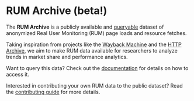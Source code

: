 # RUM Archive (beta!)

The **RUM Archive** is a publicly available and [queryable](/docs/querying) dataset of anonymized Real User Monitoring (RUM) page loads
and resource fetches.

Taking inspiration from projects like the [Wayback Machine](https://archive.org) and the [HTTP Archive](https//httparchive.org),
we aim to make RUM data available for researchers to analyze trends in market share and performance analytics.

Want to query this data?  Check out the [documentation](/docs) for details on how to access it.

Interested in contributing your own RUM data to the public dataset?  Read the [contributing guide](/contribute) for more details.
